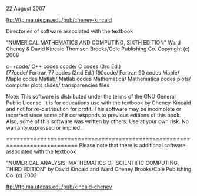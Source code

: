 22 August 2007

ftp://ftp.ma.utexas.edu/pub/cheney-kincaid

Directories of software associated with the textbook

"NUMERICAL MATHEMATICS AND COMPUTING, SIXTH EDITION"
Ward Cheney & David Kincaid
Thomson Brooks/Cole Publishing Co.
Copyright (c) 2008

c++code/	C++ codes 
ccode/ 		C codes (3rd Ed.)	
f77code/	Fortran 77 codes (2nd Ed.)
f90code/	Fortran 90 codes
Maple/  	Maple codes
Matlab/		Matlab codes
Mathematica/ 	Mathematica codes
plots/   	computer plots
slides/ 	transparencies files

Note: This software is distributed under the terms of the
      GNU General Public License.  It is for educations use 
      with the textbook by Cheney-Kincaid and not for re-distribution
      for profit. This software may be incomplete or incorrect
      since some of it corresponds to previous editions of this book.
      Also, some of this software was written by others.
      Use at your own risk.  No warranty expressed or implied.
      
===========================================================================
Please note that there is additional software 
associated with the textbook

"NUMERICAL ANALYSIS: MATHEMATICS OF SCIENTIFIC COMPUTING,
THIRD EDITION"
by David Kincaid and Ward Cheney
Brooks/Cole Publishing Co.
(c) 2002

ftp://ftp.ma.utexas.edu/pub/kincaid-cheney

